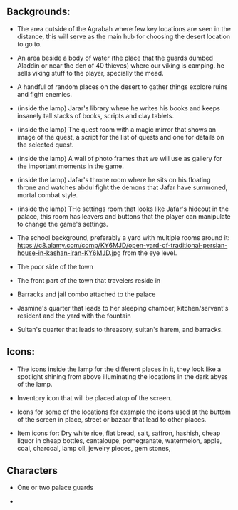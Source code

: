## Backgrounds:
- The area outside of the Agrabah where few key locations are seen in the distance, this will serve as the main hub for choosing the desert location to go to.

- An area beside a body of water (the place that the guards dumbed Aladdin or near the den of 40 thieves) where our viking is camping. he sells viking stuff to the player, specially the mead.

- A handful of random places on the desert to gather things explore ruins and fight enemies.

- (inside the lamp) Jarar's library where he writes his books and keeps insanely tall stacks of books, scripts and clay tablets.

- (inside the lamp) The quest room with a magic mirror that shows an image of the quest, a script for the list of quests and one for details on the selected quest.

- (inside the lamp) A wall of photo frames that we will use as gallery for the important moments in the game.

- (inside the lamp) Jafar's throne room where he sits on his floating throne and watches abdul fight the demons that Jafar have summoned, mortal combat style.

- (inside the lamp) THe settings room that looks like Jafar's hideout in the palace, this room has leavers and buttons that the player can manipulate to change the game's settings.

- The school background, preferably a yard with multiple rooms around it: https://c8.alamy.com/comp/KY6MJD/open-yard-of-traditional-persian-house-in-kashan-iran-KY6MJD.jpg from the eye level.

- The poor side of the town

- The front part of the town that travelers reside in

- Barracks and jail combo attached to the palace

- Jasmine's quarter that leads to her sleeping chamber, kitchen/servant's resident and the yard with the fountain

- Sultan's quarter that leads to threasory, sultan's harem, and barracks.

## Icons:
- The icons inside the lamp for the different places in it, they look like a spotlight shining from above illuminating the locations in the dark abyss of the lamp.

- Inventory icon that will be placed atop of the screen.

- Icons for some of the locations for example the icons used at the buttom of the screen in place, street or bazaar that lead to other places.

- Item icons for: Dry white rice, flat bread, salt, saffron, hashish, cheap liquor in cheap bottles, cantaloupe, pomegranate, watermelon, apple, coal, charcoal, lamp oil, jewelry pieces, gem stones, 

## Characters
- One or two palace guards

- 
